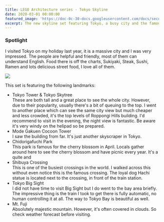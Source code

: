 ```yaml
---
title: LEGO Architecture series - Tokyo Skyline
date: 2020-03-01 00:00:00
featured_image: 'https://doc-0c-30-docs.googleusercontent.com/docs/securesc/j3r8uoqqvn0ljusqcehser24urpgj20e/efet001qf776lpvq7t59ppjatjc2m1mv/1583319600000/17208478203554150165/17208478203554150165/1OhxTOuLgow6l4CvgiZgFk7iy2f7Qn9Vs?authuser=0'
excerpt: The new skyline set featuring Tokyo, a busy city and the famous and majestic Mt. Fuji.
---
```


### Spotlight

I visited Tokyo on my holiday last year, it is a massive city and I was very impressed. The people are helpful and friendly, most of them can understand English. Food there is off the charts, Sukiyaki, Steak, Sushi, Ramen and lots delicious street food, I love all of them.

<div class="gallery" data-columns="1">
	<img src="https://doc-04-30-docs.googleusercontent.com/docs/securesc/j3r8uoqqvn0ljusqcehser24urpgj20e/kn50lumfscqjdgmsv4dfblures7qub2b/1583322900000/17208478203554150165/17208478203554150165/1Wb47WqBut23_RmaS3FauTdhNny93UIB4?authuser=0">
</div>

This set is featuring the following landmarks:

- Tokyo Tower & Tokyo Skytree  
    These are both tall and a great place to see the whole city. However, due to their popularity, usually there's a bit of queuing to the top. I went to another place which can see the same city view but much cheaper and less crowded, it's the top levels of Roppongi Hills building. I'd recommend to visit in the evening, the night view is fantastic. Be aware it's very windy on the helipad so be prepared.
- Mode Gakuen Cocoon Tower  
    I saw the building from far. It's just another skyscraper in Tokyo.
- Chidorigafuchi Park  
  This park is famous for the cherry blossom in April. Locals gather around here to see the cherry blossom and have picnic every year. It's a quite and 
- Shibuya Crossing  
  This is one of the busiest crossings in the world. I walked across this without even notice this is the famous crossing. The loyal dog Hachi statue is located next to the crossing, in front of the train station.
- Tokyo Big Sight  
  I did not have time to visit Big Sight but I do went to the bay area briefly. The impressive thing is the train I took to get there is fully automatic, no human controlling it at all. The way to Tokyo Bay is beautiful as well.
- Mt. Fuji  
  Absolutely majestic mountain. However, it's often covered in clouds. So check weather forecast before visiting.
